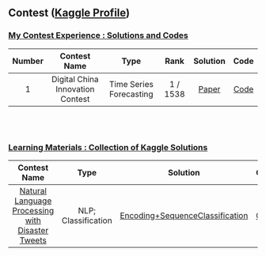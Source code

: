 ## Contest ([Kaggle Profile](https://www.kaggle.com/xinyi0919))

### [My Contest Experience : Solutions and Codes](https://github.com/XiN0919/Competition/tree/main/Competition%20Experience)
| Number | Contest Name | Type | Rank | Solution | Code |
| :-: | :-: | :---: | :---: | :---: | :---:|
| 1 |  Digital China Innovation Contest | Time Series Forecasting |  1 / 1538 | [Paper]() | [Code](https://github.com/XiN0919/DriftTrajectory) |
<br>
<br>

### [Learning Materials : Collection of Kaggle Solutions](https://github.com/XiN0919/Competition/tree/main/Learning%20Materials)
| Contest Name | Type | Solution | Code |
| :-: | :---: | :---: | :---|
| [Natural Language Processing with Disaster Tweets](https://www.kaggle.com/competitions/nlp-getting-started/overview/description) | NLP;<br>Classification| [Encoding+SequenceClassification](https://github.com/XiN0919/Competition/tree/main/Learning%20Materials/Natural%20Language%20Processing%20with%20Disaster%20Tweets) | [Code](https://github.com/XiN0919/Competition/tree/main/Learning%20Materials/Natural%20Language%20Processing%20with%20Disaster%20Tweets) |
